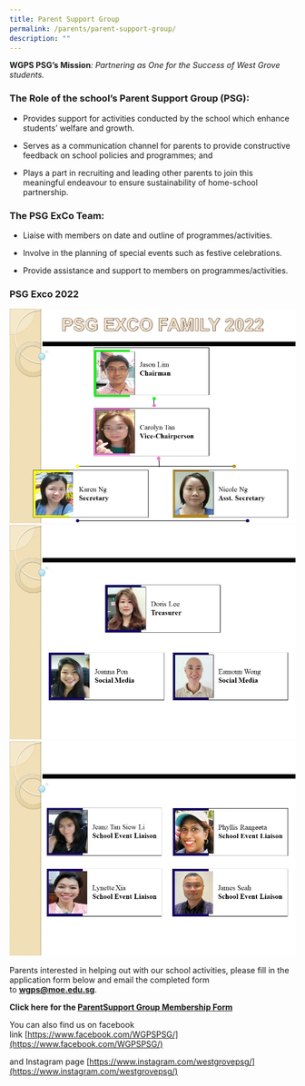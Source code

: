 ```yaml
---
title: Parent Support Group
permalink: /parents/parent-support-group/
description: ""
---
```

**WGPS PSG’s Mission**_: Partnering as One for the_ _Success of West Grove students._    

### The Role of the school’s Parent Support Group (PSG):

* Provides support for activities conducted by the school which enhance students’ welfare and growth.

* Serves as a communication channel for parents to provide constructive feedback on school policies and programmes; and

* Plays a part in recruiting and leading other parents to join this meaningful endeavour to ensure sustainability of home-school partnership.

### The PSG ExCo Team: 

* Liaise with members on date and outline of programmes/activities.

* Involve in the planning of special events such as festive celebrations.

* Provide assistance and support to members on programmes/activities.

### PSG Exco 2022

![](/images/PSG%20Exco%202022.jpg)
![](/images/PSG%20Exco%202022-2.jpg)
![](/images/PSG%20Exco%202022-3.jpg)

Parents interested in helping out with our school activities, please fill in the application form below and email the completed form to [**wgps@moe.edu.sg**](mailto:wgps@moe.edu.sg).  

**Click here for the [ParentSupport Group Membership Form](/files/PSG_Application_Form_updated.pdf)**

You can also find us on facebook link [https://www.facebook.com/WGPSPSG/](https://www.facebook.com/WGPSPSG/)

and Instagram page [https://www.instagram.com/westgrovepsg/](https://www.instagram.com/westgrovepsg/)
